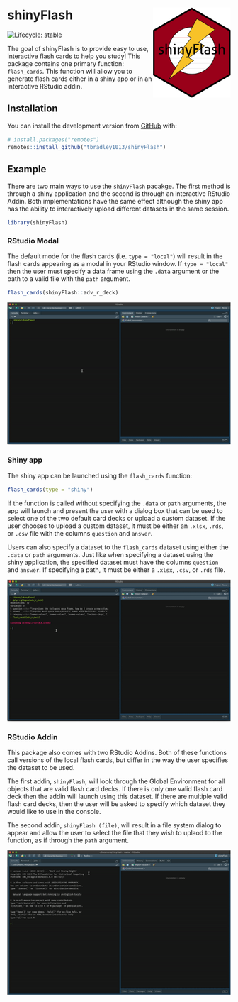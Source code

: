
<!-- README.md is generated from README.Rmd. Please edit that file -->

# shinyFlash <img src="shinyFlash.png" align="right" width="175px" height="203px" />

<!-- badges: start -->

[![Lifecycle:
stable](https://img.shields.io/badge/lifecycle-stable-brightgreen.svg)](https://www.tidyverse.org/lifecycle/#stable)
<!-- badges: end -->

The goal of shinyFlash is to provide easy to use, interactive flash
cards to help you study\! This package contains one primary function:
`flash_cards`. This function will allow you to generate flash cards
either in a shiny app or in an interactive RStudio addin.

## Installation

You can install the development version from
[GitHub](https://github.com/) with:

``` r
# install.packages("remotes")
remotes::install_github("tbradley1013/shinyFlash")
```

## Example

There are two main ways to use the `shinyFlash` pacakge. The first
method is through a shiny application and the second is through an
interactive RStudio Addin. Both implementations have the same effect
although the shiny app has the ability to interactively upload different
datasets in the same session.

``` r
library(shinyFlash)
```

### RStudio Modal

The default mode for the flash cards (i.e. `type = "local"`) will result
in the flash cards appearing as a modal in your RStudio window. If `type
= "local"` then the user must specify a data frame using the `.data`
argument or the path to a valid file with the `path` argument.

``` r
flash_cards(shinyFlash::adv_r_deck)
```

![](man/readme/flash-cards-default.gif)

### Shiny app

The shiny app can be launched using the `flash_cards` function:

``` r
flash_cards(type = "shiny")
```

If the function is called without specifying the `.data` or `path`
arguments, the app will launch and present the user with a dialog box
that can be used to select one of the two default card decks or upload a
custom dataset. If the user chooses to upload a custom dataset, it must
be either an `.xlsx`, `.rds`, or `.csv` file with the columns `question`
and `answer`.

Users can also specify a dataset to the `flash_cards` dataset using
either the `.data` or `path` arguments. Just like when specifying a
dataset using the shiny application, the specified dataset must have the
columns `question` and `answer`. If specifying a path, it must be either
a `.xlsx`, `.csv`, or `.rds` file.

![](man/readme/flash-cards-shiny.gif)

### RStudio Addin

This package also comes with two RStudio Addins. Both of these functions
call versions of the local flash cards, but differ in the way the user
specifies the dataset to be used.

The first addin, `shinyFlash`, will look through the Global Environment
for all objects that are valid flash card decks. If there is only one
valid flash card deck then the addin will launch using this dataset. If
there are multiple valid flash card decks, then the user will be asked
to specify which dataset they would like to use in the console.

The second addin, `shinyFlash (file)`, will result in a file system
dialog to appear and allow the user to select the file that they wish to
uplaod to the function, as if through the `path` argument.

![](man/readme/flash-cards-addin.gif)
